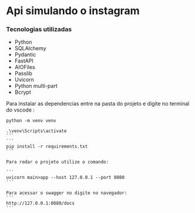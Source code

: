 # Api simulando o instagram


### Tecnologias utilizadas 

<ul>
    <li>Python</li>
    <li>SQLAlchemy</li>
    <li>Pydantic</li>
    <li>FastAPI</li>
    <li>AIOFiles</li>
    <li>Passlib</li>
    <li>Uvicorn</li>
    <li>Python multi-part</li>
    <li>Bcrypt</li>
</ul>

Para instalar as dependencias entre na pasta do projeto e digite no terminal do vscode :
```
python -m venv venv
```
````
.\venv\Scripts\activate
```
```
pip install -r requirements.txt
```

Para rodar o projeto utilize o comando:

```
uvicorn main>app --host 127.0.0.1 --port 8080
```

Para acessar o swagger no digite no navegador:
```
http://127.0.0.1:8080/docs
```